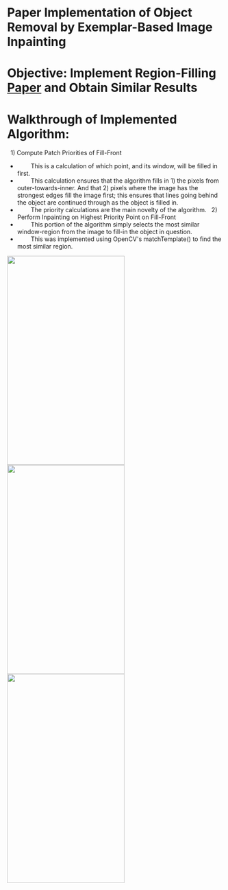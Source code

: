 # Paper Implementation of Object Removal by Exemplar-Based Image Inpainting
# Objective: Implement Region-Filling [Paper](https://www.irisa.fr/vista/Papers/2004_ip_criminisi.pdf) and Obtain Similar Results 

# Walkthrough of Implemented Algorithm:
&nbsp;&nbsp;1) Compute Patch Priorities of Fill-Front  
- &nbsp;&nbsp;&nbsp;&nbsp;&nbsp;&nbsp;&nbsp;&nbsp;This is a calculation of which point, and its window, will be filled in first.  
- &nbsp;&nbsp;&nbsp;&nbsp;&nbsp;&nbsp;&nbsp;&nbsp;This calculation ensures that the algorithm fills in 1) the pixels from outer-towards-inner. And that 2) pixels where the image has the strongest edges fill the image first; this ensures that lines going behind the object are continued through as the object is filled in.
- &nbsp;&nbsp;&nbsp;&nbsp;&nbsp;&nbsp;&nbsp;&nbsp;The priority calculations are the main novelty of the algorithm. 
&nbsp;&nbsp;2) Perform Inpainting on Highest Priority Point on Fill-Front  
- &nbsp;&nbsp;&nbsp;&nbsp;&nbsp;&nbsp;&nbsp;&nbsp;This portion of the algorithm simply selects the most similar window-region from the image to fill-in the object in question.
- &nbsp;&nbsp;&nbsp;&nbsp;&nbsp;&nbsp;&nbsp;&nbsp;This was implemented using OpenCV's matchTemplate() to find the most similar region.

<img src="https://user-images.githubusercontent.com/29446797/157146736-85275658-0eed-42f4-bd07-6b4021fd1f94.png" height="487" width="274"> <img src="https://user-images.githubusercontent.com/29446797/157146869-ab0be8c4-6b73-4b87-8d50-44881357e2ab.png" height="487" width="274">  
<img src="https://user-images.githubusercontent.com/29446797/157146944-34414296-86de-456d-8d07-b2dd504ed175.png" height="487" width="274">

